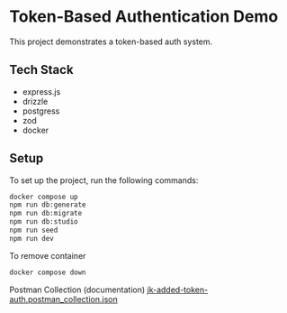 # Token-Based Authentication Demo
This project demonstrates a token-based auth system.

## Tech Stack
 - express.js
 - drizzle
 - postgress
 - zod
 - docker

## Setup

To set up the project, run the following commands:

```bash
docker compose up
npm run db:generate
npm run db:migrate
npm run db:studio
npm run seed
npm run dev
```

To remove container
```sh
docker compose down
```

Postman Collection (documentation)
[jk-added-token-auth.postman_collection.json](./public/jk-added-token-auth.postman_collection.json)
